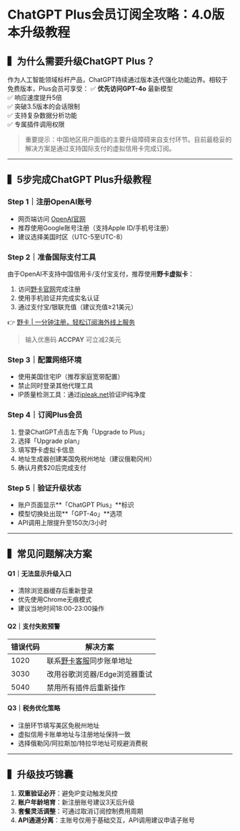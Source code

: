 # ChatGPT Plus会员订阅全攻略：4.0版本升级教程

## ▍为什么需要升级ChatGPT Plus？
作为人工智能领域标杆产品，ChatGPT持续通过版本迭代强化功能边界。相较于免费版本，Plus会员可享受：
✅ **优先访问GPT-4o** 最新模型  
✅ 响应速度提升5倍  
✅ 突破3.5版本的会话限制  
✅ 支持复杂数据分析功能  
✅ 专属插件调用权限

> 重要提示：中国地区用户面临的主要升级障碍来自支付环节。目前最稳妥的解决方案是通过支持国际支付的虚拟信用卡完成订阅。

---

## ▍5步完成ChatGPT Plus升级教程

### Step 1｜注册OpenAI账号
- 网页端访问 [OpenAI官网](https://openai.com)
- 推荐使用Google账号注册（支持Apple ID/手机号注册）
- 建议选择美国时区（UTC-5至UTC-8）

### Step 2｜准备国际支付工具
由于OpenAI不支持中国信用卡/支付宝支付，推荐使用**野卡虚拟卡**：
1. 访问[野卡官网](https://bbtdd.com/yeka)完成注册
2. 使用手机验证并完成实名认证
3. 通过支付宝/银联充值（建议充值≥21美元）

👉 [野卡 | 一分钟注册，轻松订阅海外线上服务](https://bbtdd.com/yeka)

> 输入优惠码 **ACCPAY** 可立减2美元

### Step 3｜配置网络环境
- 使用美国住宅IP（推荐家庭宽带配置）
- 禁止同时登录其他代理工具
- IP质量检测工具：通过[ipleak.net](https://ipleak.net)验证IP纯净度

### Step 4｜订阅Plus会员
1. 登录ChatGPT点击左下角「Upgrade to Plus」
2. 选择「Upgrade plan」
3. 填写野卡虚拟卡信息
4. 地址生成器创建美国免税州地址（建议俄勒冈州）
5. 确认月费$20后完成支付

### Step 5｜验证升级状态
- 账户页面显示**「ChatGPT Plus」**标识
- 模型切换处出现**「GPT-4o」**选项
- API调用上限提升至150次/3小时

---

## ▍常见问题解决方案

#### Q1｜无法显示升级入口
- 清除浏览器缓存后重新登录
- 优先使用Chrome无痕模式
- 建议当地时间18:00-23:00操作

#### Q2｜支付失败预警
| 错误代码 | 解决方案 |
|---------|----------|
| 1020    | 联系[野卡客服](https://bbtdd.com/yeka)同步账单地址 |
| 3030    | 改用谷歌浏览器/Edge浏览器重试 |
| 5040    | 禁用所有插件后重新操作 |

#### Q3｜税务优化策略
- 注册环节填写美区免税州地址
- 虚拟信用卡账单地址与注册地址保持一致
- 选择俄勒冈/阿拉斯加/特拉华地址可规避消费税

---

## ▍升级技巧锦囊
1. **双重验证必开**：避免IP变动触发风控  
2. **账户年龄培育**：新注册账号建议3天后升级  
3. **套餐灵活调整**：可通过取消订阅控制费用周期  
4. **API通道分离**：主账号仅用于基础交互，API调用建议申请子账号